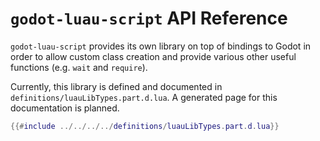 # `godot-luau-script` API Reference

`godot-luau-script` provides its own library on top of bindings to Godot in order to allow custom class creation
and provide various other useful functions (e.g. `wait` and `require`).

Currently, this library is defined and documented in `definitions/luauLibTypes.part.d.lua`.
A generated page for this documentation is planned.

```lua
{{#include ../../../../definitions/luauLibTypes.part.d.lua}}
```
